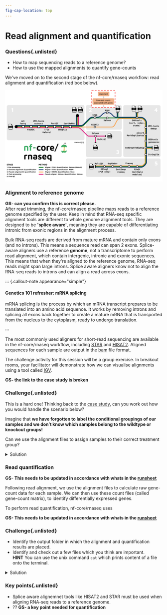 ```yaml
---
fig-cap-location: top
---
```


# **Read alignment and quantification**

<div class="questions">

### Questions{.unlisted}

- How to map sequencing reads to a reference genome?
- How to use the mapped alignments to quantify gene-counts
</div>  

We've moved on to the second stage of the nf-core/rnaseq workflow: read alignment and quantification (red box below). 

![](../fig/nfcore_stage2And3.png)

### **Alignment to reference genome**

**GS- can you confirm this is correct please.**  
After read trimming, the nf-core/rnaseq pipeline maps reads to a reference genome specified by the user. Keep in mind that RNA-seq specific alignment tools are different to whole genome alignment tools. They are designed to be **'splice aware'**, meaning they are capable of differentiating intronic from exonic regions in the alignment process. 

Bulk RNA-seq reads are derived from mature mRNA and contain only exons (and no introns). This means a sequence read can span 2 exons. Splice-aware aligners use a reference **genome**, not a transcriptome to perform read alignment, which contain intergenic, intronic and exonic sequences. This means that when they're aligned to the reference genome, RNA-seq reads might span large introns. Splice aware aligners know not to align the RNA-seq reads to introns and can align a read across exons. 

::: {.callout-note appearance="simple"}

#### Genetics 101 refresher: mRNA splicing
mRNA splicing is the process by which an mRNA transcript prepares to be translated into an amino acid sequence. It works by removing introns and splicing all exons back together to create a mature mRNA that is transported from the nucleus to the cytoplasm, ready to undergo translation. 

:::

The most commonly used aligners for short-read sequencing are available in the nf-core/rnaseq workflow, including [STAR](https://github.com/alexdobin/STAR) and [HISAT2](http://daehwankimlab.github.io/hisat2/). Aligned sequences for each sample are output in the [bam](https://en.wikipedia.org/wiki/BAM_(file_format)) file format.  

The challenge activity for this session will be a group exercise. In breakout rooms, your facilitator will demonstrate how we can visualise alignments using a tool called [IGV](https://software.broadinstitute.org/software/igv/). 

**GS- the link to the case study is broken**

<div class="challenge">

### **Challenge**{.unlisted}
This is a hard one! Thinking back to the [case study](), can you work out how you would handle the scenario below? 

Imagine that **we have forgotten to label the conditional groupings of our samples and we don’t know which samples belong to the wildtype or knockout groups!** 

Can we use the alignment files to assign samples to their correct treatment group? 

<details>
<summary>Solution</summary>
- From the case study, we know a loss of function mutation of *Gtf2ird1* was generated by an insertion of a Myc transgene, resulting in a 40 kb deletion surrounding exon 1.
- Navigate to the gene in the mm10 assemble (chr5:134332897-134481480)
- Samples SRR3473984, SRR3473985, SRR3473984 contain reads covering exon 1. These are Wildtype samples.
- Samples SRR3473987, SRR3473988, SRR3473989 DO NOT contain reads covering exon 1. These are Knockout samples.

</details>
</div>  

### **Read quantification**

**GS- This needs to be updated in accordance with whats in the [runsheet](https://docs.google.com/document/d/1n5k8U3RyBTr5cXcJ34hSmAqBqF7Perow7MOZp0DoZFM/edit#heading=h.vyktmcp6jqez)**  

Following read alignment, we use the alignment files to calculate raw gene-count data for each sample. We can then use these count files (called gene-count matrix), to identify differentially expressed genes. 

To perform read quantification, nf-core/rnaseq uses 

**GS- This needs to be updated in accordance with whats in the [runsheet](https://docs.google.com/document/d/1n5k8U3RyBTr5cXcJ34hSmAqBqF7Perow7MOZp0DoZFM/edit#heading=h.vyktmcp6jqez)**  
<div class="challenge">

### **Challenge**{.unlisted}
- Identify the output folder in which the alignment and quantification results are placed. 
- Identify and check out a few files which you think are important.
<br>**HINT** You can use the unix command `cat` which prints content of a file onto the terminal.

<details>
<summary>Solution</summary>
There are quite a few files generated in this step. We can try and discuss some of them.
</details>
</div>  

<div class="keypoints">

### **Key points**{.unlisted}
- Splice aware alignemnet tools like HISAT2 and STAR must be used when aligning RNA-seq reads to a reference genome.
- ?? **GS- a key point needed for quantification**
</div>  


